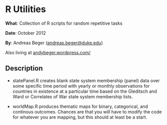 R Utilities
===

**What**: Collection of R scripts for random repetitive tasks

**Date**: October 2012

**By**: Andreas Beger ([andreas.beger@duke.edu](mailto:andreas.beger@duke.edu))

Also living at [andybeger.wordpress.com/](http://andybeger.wordpress.com/)

Description
---

* statePanel.R creates blank state system membership (panel) data over some specific time period with yearly or monthly observations for countries in existence at a particular time based on the Gleditsch and Ward or Correlates of War state system membership lists.

* worldMap.R produces thematic maps for binary, categorical, and continous outcomes. Chances are that you will have to modify the code for whatever you are mapping, but this should at least be a start.